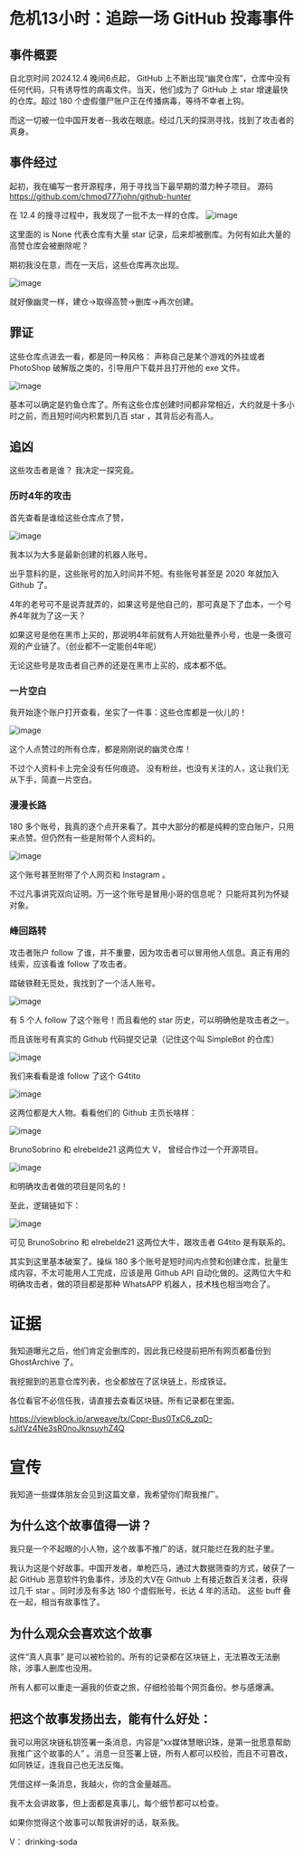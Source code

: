 # 危机13小时：追踪一场 GitHub 投毒事件

## 事件概要
自北京时间 2024.12.4 晚间6点起， GitHub 上不断出现“幽灵仓库”，仓库中没有任何代码，只有诱导性的病毒文件。当天，他们成为了 GitHub 上 star 增速最快的仓库。超过 180 个虚假僵尸账户正在传播病毒，等待不幸者上钩。

而这一切被一位中国开发者--我收在眼底。经过几天的探测寻找，找到了攻击者的真身。


## 事件经过

起初，我在编写一套开源程序，用于寻找当下最早期的潜力种子项目。
源码 https://github.com/chmod777john/github-hunter

在 12.4 的搜寻过程中，我发现了一批不太一样的仓库。
![image](https://github.com/user-attachments/assets/122926b9-02ee-447e-bc6c-c0955b11e2b8)

这里面的 is None 代表仓库有大量 star 记录，后来却被删库。为何有如此大量的高赞仓库会被删除呢？

期初我没在意，而在一天后，这些仓库再次出现。

![image](https://github.com/user-attachments/assets/3c6d956b-a77e-440b-9288-0a4fb57254c7)

就好像幽灵一样，建仓->取得高赞->删库->再次创建。

## 罪证

这些仓库点进去一看，都是同一种风格： 声称自己是某个游戏的外挂或者 PhotoShop 破解版之类的，引导用户下载并且打开他的 exe 文件。

![image](https://github.com/user-attachments/assets/82e1d920-14c1-4d99-aa0a-11a909fe2296)

基本可以确定是钓鱼仓库了。所有这些仓库创建时间都非常相近，大约就是十多小时之前，而且短时间内积累到几百 star ，其背后必有高人。

## 追凶

这些攻击者是谁？ 我决定一探究竟。


### 历时4年的攻击

首先查看是谁给这些仓库点了赞，

![image](https://github.com/user-attachments/assets/3362c28e-bf9b-446d-975d-ed89ee0cbfad)

我本以为大多是最新创建的机器人账号。

出乎意料的是，这些账号的加入时间并不短。有些账号甚至是 2020 年就加入 Github 了。

4年的老号可不是说弄就弄的，如果这号是他自己的，那可真是下了血本，一个号养4年就为了这一天？ 

如果这号是他在黑市上买的，那说明4年前就有人开始批量养小号，也是一条很可观的产业链了。（创业都不一定能创4年呢）

无论这些号是攻击者自己养的还是在黑市上买的，成本都不低。

### 一片空白

我开始逐个账户打开查看，坐实了一件事：这些仓库都是一伙儿的！

![image](https://github.com/user-attachments/assets/e585b9f0-cb45-4848-8bd0-7c7d548d3fca)

这个人点赞过的所有仓库，都是刚刚说的幽灵仓库！

不过个人资料卡上完全没有任何痕迹。 没有粉丝，也没有关注的人，这让我们无从下手，简直一片空白。

### 漫漫长路

180 多个账号，我真的逐个点开来看了。其中大部分的都是纯粹的空白账户，只用来点赞。但仍然有一些是附带个人资料的。

![image](https://github.com/user-attachments/assets/bc2e601b-92b7-4370-be55-17a0ed55c0c9)

这个账号甚至附带了个人网页和 Instagram 。

不过凡事讲究双向证明。万一这个账号是冒用小哥的信息呢？ 只能将其列为怀疑对象。

### 峰回路转

攻击者账户 follow 了谁，并不重要，因为攻击者可以冒用他人信息。真正有用的线索，应该看谁 follow 了攻击者。

踏破铁鞋无觅处，我找到了一个活人账号。

![image](https://github.com/user-attachments/assets/722cc2b6-5608-472a-9837-9e9332baa3b8)

有 5 个人 follow 了这个账号！而且看他的 star 历史，可以明确他是攻击者之一。

而且该账号有真实的 Github 代码提交记录（记住这个叫 SimpleBot 的仓库）

![image](https://github.com/user-attachments/assets/babc1c60-4654-4ac7-8f78-f847c785e345)

我们来看看是谁 follow 了这个 G4tito

![image](https://github.com/user-attachments/assets/f8cf42d9-0e80-4947-921f-0e9828b4fed3)

这两位都是大人物。看看他们的 Github 主页长啥样：

![image](https://github.com/user-attachments/assets/d9f342e1-f8f1-48d3-9858-83ca075411bf)


BrunoSobrino 和 elrebelde21 这两位大 V， 曾经合作过一个开源项目。

![image](https://github.com/user-attachments/assets/4ef32903-878f-4ace-9828-5b9167550ef0)

和明确攻击者做的项目是同名的！

至此，逻辑链如下：

![image](https://github.com/user-attachments/assets/59fab822-83a3-4af9-8d00-dffe0156af08)

可见 BrunoSobrino 和 elrebelde21 这两位大牛，跟攻击者 G4tito 是有联系的。

其实到这里基本破案了。操纵 180 多个账号是短时间内点赞和创建仓库，批量生成内容，不太可能用人工完成，应该是用 Github API 自动化做的。这两位大牛和明确攻击者，做的项目都是那种 WhatsAPP 机器人，技术栈也相当吻合了。

# 证据

我知道曝光之后，他们肯定会删库的，因此我已经提前把所有网页都备份到 GhostArchive 了。

我挖掘到的恶意仓库列表，也全都放在了区块链上，形成铁证。

各位看官不必信任我，请直接去查看区块链。所有记录都在里面。

https://viewblock.io/arweave/tx/Cppr-Bus0TxC6_zqD-sJitVz4Ne3sR0noJknsuyhZ4Q

# 宣传

我知道一些媒体朋友会见到这篇文章，我希望你们帮我推广。

## 为什么这个故事值得一讲？

我只是一个不起眼的小人物，这个故事不推广的话，就只能烂在我的肚子里。

我认为这是个好故事。中国开发者，单枪匹马，通过大数据筛查的方式，破获了一起 GitHub 恶意软件钓鱼事件，涉及的大V在 Github 上有接近数百关注者，获得过几千 star 。同时涉及有多达 180 个虚假账号，长达 4 年的活动。 这些 buff 叠在一起，相当有故事性了。
## 为什么观众会喜欢这个故事

这件“真人真事” 是可以被检验的。所有的记录都在区块链上，无法篡改无法删除，涉事人删库也没用。

所有人都可以重走一遍我的侦查之旅，仔细检验每个网页备份。参与感爆满。


## 把这个故事发扬出去，能有什么好处：

我可以用区块链私钥签署一条消息，内容是“xx媒体慧眼识珠，是第一批愿意帮助我推广这个故事的人” 。消息一旦签署上链，所有人都可以校验，而且不可篡改，如同铁证，连我自己也无法反悔。

凭借这样一条消息，我越火，你的含金量越高。

我不太会讲故事，但上面都是真事儿，每个细节都可以检查。

如果你觉得这个故事可以帮我讲好的话，联系我。

V： drinking-soda

